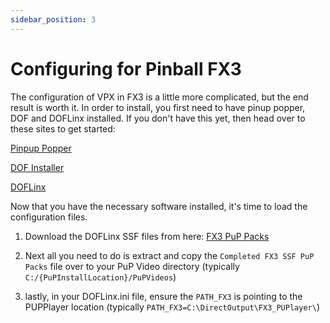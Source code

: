 ```yaml
---
sidebar_position: 3
---
```


# Configuring for Pinball FX3

The configuration of VPX in FX3 is a little more complicated, but the end result is worth it. In order to install, you first need to have pinup popper, DOF and DOFLinx installed. If you don't have this yet, then head over to these sites to get started:

[Pinpup Popper](https://www.nailbuster.com/wikipinup/doku.php?id=baller_installer)

[DOF Installer](http://mjrnet.org/pinscape/dll-updates.html)

[DOFLinx](https://www.vpforums.org/index.php?app=downloads&showfile=12318)

Now that you have the necessary software installed, it's time to load the configuration files.

1. Download the DOFLinx SSF files from here: [FX3 PuP Packs](https://vpuniverse.com/files/file/5999-fx3-ssf-surround-sound-feedback-pup-packs/)

2. Next all you need to do is extract and copy the ```Completed FX3 SSF PuP Packs``` file over to your PuP Video directory (typically ```C:/{PuPInstallLocation}/PuPVideos```)

3. lastly, in your DOFLinx.ini file, ensure the ```PATH_FX3``` is pointing to the PUPPlayer location (typically ```PATH_FX3=C:\DirectOutput\FX3_PUPlayer\```)